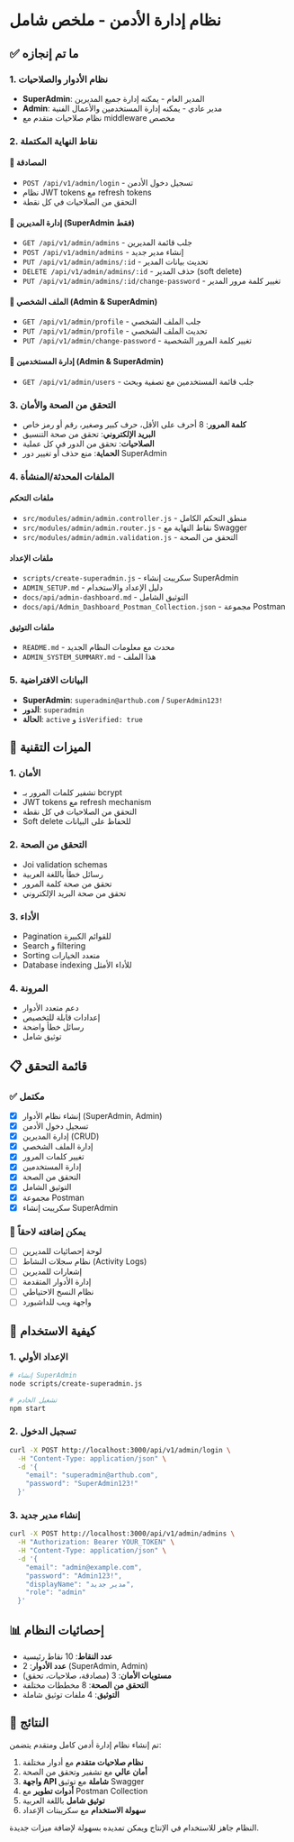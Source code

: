 # نظام إدارة الأدمن - ملخص شامل

## ✅ ما تم إنجازه

### 1. نظام الأدوار والصلاحيات
- **SuperAdmin**: المدير العام - يمكنه إدارة جميع المديرين
- **Admin**: مدير عادي - يمكنه إدارة المستخدمين والأعمال الفنية
- نظام صلاحيات متقدم مع middleware مخصص

### 2. نقاط النهاية المكتملة

#### 🔐 المصادقة
- `POST /api/v1/admin/login` - تسجيل دخول الأدمن
- نظام JWT tokens مع refresh tokens
- التحقق من الصلاحيات في كل نقطة

#### 👥 إدارة المديرين (SuperAdmin فقط)
- `GET /api/v1/admin/admins` - جلب قائمة المديرين
- `POST /api/v1/admin/admins` - إنشاء مدير جديد
- `PUT /api/v1/admin/admins/:id` - تحديث بيانات المدير
- `DELETE /api/v1/admin/admins/:id` - حذف المدير (soft delete)
- `PUT /api/v1/admin/admins/:id/change-password` - تغيير كلمة مرور المدير

#### 👤 الملف الشخصي (Admin & SuperAdmin)
- `GET /api/v1/admin/profile` - جلب الملف الشخصي
- `PUT /api/v1/admin/profile` - تحديث الملف الشخصي
- `PUT /api/v1/admin/change-password` - تغيير كلمة المرور الشخصية

#### 👥 إدارة المستخدمين (Admin & SuperAdmin)
- `GET /api/v1/admin/users` - جلب قائمة المستخدمين مع تصفية وبحث

### 3. التحقق من الصحة والأمان
- **كلمة المرور**: 8 أحرف على الأقل، حرف كبير وصغير، رقم أو رمز خاص
- **البريد الإلكتروني**: تحقق من صحة التنسيق
- **الصلاحيات**: تحقق من الدور في كل عملية
- **الحماية**: منع حذف أو تغيير دور SuperAdmin

### 4. الملفات المحدثة/المنشأة

#### ملفات التحكم
- `src/modules/admin/admin.controller.js` - منطق التحكم الكامل
- `src/modules/admin/admin.router.js` - نقاط النهاية مع Swagger
- `src/modules/admin/admin.validation.js` - التحقق من الصحة

#### ملفات الإعداد
- `scripts/create-superadmin.js` - سكريبت إنشاء SuperAdmin
- `ADMIN_SETUP.md` - دليل الإعداد والاستخدام
- `docs/api/admin-dashboard.md` - التوثيق الشامل
- `docs/api/Admin_Dashboard_Postman_Collection.json` - مجموعة Postman

#### ملفات التوثيق
- `README.md` - محدث مع معلومات النظام الجديد
- `ADMIN_SYSTEM_SUMMARY.md` - هذا الملف

### 5. البيانات الافتراضية
- **SuperAdmin**: `superadmin@arthub.com` / `SuperAdmin123!`
- **الدور**: `superadmin`
- **الحالة**: `active` و `isVerified: true`

## 🔧 الميزات التقنية

### 1. الأمان
- تشفير كلمات المرور بـ bcrypt
- JWT tokens مع refresh mechanism
- التحقق من الصلاحيات في كل نقطة
- Soft delete للحفاظ على البيانات

### 2. التحقق من الصحة
- Joi validation schemas
- رسائل خطأ باللغة العربية
- تحقق من صحة كلمة المرور
- تحقق من صحة البريد الإلكتروني

### 3. الأداء
- Pagination للقوائم الكبيرة
- Search و filtering
- Sorting متعدد الخيارات
- Database indexing للأداء الأمثل

### 4. المرونة
- دعم متعدد الأدوار
- إعدادات قابلة للتخصيص
- رسائل خطأ واضحة
- توثيق شامل

## 📋 قائمة التحقق

### ✅ مكتمل
- [x] إنشاء نظام الأدوار (SuperAdmin, Admin)
- [x] تسجيل دخول الأدمن
- [x] إدارة المديرين (CRUD)
- [x] إدارة الملف الشخصي
- [x] تغيير كلمات المرور
- [x] إدارة المستخدمين
- [x] التحقق من الصحة
- [x] التوثيق الشامل
- [x] مجموعة Postman
- [x] سكريبت إنشاء SuperAdmin

### 🔄 يمكن إضافته لاحقاً
- [ ] لوحة إحصائيات للمديرين
- [ ] نظام سجلات النشاط (Activity Logs)
- [ ] إشعارات للمديرين
- [ ] إدارة الأدوار المتقدمة
- [ ] نظام النسخ الاحتياطي
- [ ] واجهة ويب للداشبورد

## 🚀 كيفية الاستخدام

### 1. الإعداد الأولي
```bash
# إنشاء SuperAdmin
node scripts/create-superadmin.js

# تشغيل الخادم
npm start
```

### 2. تسجيل الدخول
```bash
curl -X POST http://localhost:3000/api/v1/admin/login \
  -H "Content-Type: application/json" \
  -d '{
    "email": "superadmin@arthub.com",
    "password": "SuperAdmin123!"
  }'
```

### 3. إنشاء مدير جديد
```bash
curl -X POST http://localhost:3000/api/v1/admin/admins \
  -H "Authorization: Bearer YOUR_TOKEN" \
  -H "Content-Type: application/json" \
  -d '{
    "email": "admin@example.com",
    "password": "Admin123!",
    "displayName": "مدير جديد",
    "role": "admin"
  }'
```

## 📊 إحصائيات النظام

- **عدد النقاط**: 10 نقاط رئيسية
- **عدد الأدوار**: 2 (SuperAdmin, Admin)
- **مستويات الأمان**: 3 (مصادقة، صلاحيات، تحقق)
- **التحقق من الصحة**: 8 مخططات مختلفة
- **التوثيق**: 4 ملفات توثيق شاملة

## 🎯 النتائج

تم إنشاء نظام إدارة أدمن كامل ومتقدم يتضمن:

1. **نظام صلاحيات متقدم** مع أدوار مختلفة
2. **أمان عالي** مع تشفير وتحقق من الصحة
3. **واجهة API شاملة** مع توثيق Swagger
4. **أدوات تطوير** مع Postman Collection
5. **توثيق شامل** باللغة العربية
6. **سهولة الاستخدام** مع سكريبتات الإعداد

النظام جاهز للاستخدام في الإنتاج ويمكن تمديده بسهولة لإضافة ميزات جديدة. 